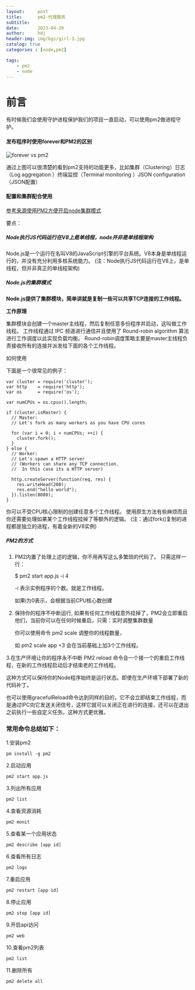 ```yaml
---
layout:     post
title:      pm2-代理服务
subtitle:   
date:       2023-04-29
author:     hdj
header-img: img/bgs/girl-3.jpg
catalog: true
categories : [node,pm2]

tags:
    - pm2
    - node
---
```



# 前言

  有时候我们会使用守护进程保护我们的项目一直启动，可以使用pm2做进程守护。 

#### 发布程序时使用forever和PM2的区别
   ![forever vs pm2](http://hdj2048228.github.io/img/2020-04/pm2-forever.png)
   
   通过上图可以很清楚的看到pm2支持的功能更多，比如集群（Clustering）日志（Log aggregation ）终端监控（Terminal monitoring ）JSON configuration（JSON配置）	
       
       
#### 配置和集群配合使用

[参考来源使用PM2方便开启node集群模式](https://www.jianshu.com/p/af789dbd5db8)
    
 要点：
#####  Node执行JS代码运行在V8上是单线程，node并非是单线程架构
  Node.js是一个运行在名叫V8的JavaScript引擎的平台系统。V8本身是单线程运行的，并没有充分利用多核系统能力。
    (注：Node执行JS代码运行在V8上，是单线程，但并非真正的单线程架构)
    
#####  Node.js的集群模式

  **Node.js提供了集群模块，简单讲就是复制一些可以共享TCP连接的工作线程。**
    
  **工作原理**
  
    
  集群模块会创建一个master主线程，然后复制任意多份程序并启动，这叫做工作线程。
  工作线程通过 IPC 频道进行通信并且使用了 Round-robin algorithm 算法进行工作调度以此实现负载均衡。
  Round-robin调度策略主要是master主线程负责接收所有的连接并派发给下面的各个工作线程。
    
  如何使用
    
 下面是一个很常见的例子：
    
    
    var cluster = require('cluster');  
    var http    = require('http');  
    var os      = require('os');
    
    var numCPUs = os.cpus().length;
    
    if (cluster.isMaster) {  
      // Master:
      // Let's fork as many workers as you have CPU cores
    
      for (var i = 0; i < numCPUs; ++i) {
        cluster.fork();
      }
    } else {
      // Worker:
      // Let's spawn a HTTP server
      // (Workers can share any TCP connection.
      //  In this case its a HTTP server)
    
      http.createServer(function(req, res) {
        res.writeHead(200);
        res.end("hello world");
      }).listen(8080);
    }
    
   你可以不受CPU核心限制的创建任意多个工作线程。
   使用原生方法有些麻烦而且你还需要处理如果某个工作线程挂掉了等额外的逻辑。
   (注：通过fork()复制的进程都是独立的进程，有着全新的V8实例)
   
   
#####   PM2的方式

1. PM2内置了处理上述的逻辑，你不用再写这么多繁琐的代码了。
   只需这样一行：
   
     $ pm2 start app.js -i 4
     
   -i <number of workers> 表示实例程序的个数。就是工作线程。
   
   如果i为0表示，会根据当前CPU核心数创建
   
  
2. 保持你的程序不中断运行, 如果有任何工作线程意外挂掉了，PM2会立即重启他们，当前你可以在任何时候重启，只需：实时调整集群数量
   
   你可以使用命令 pm2 scale <app name> <n> 调整你的线程数量，
   
   如 pm2 scale app +3 会在当前基础上加3个工作线程。
   

   
3.在生产环境让你的程序永不中断
   PM2 reload <app name> 命令会一个接一个的重启工作线程，在新的工作线程启动后才结束老的工作线程。
   
   这种方式可以保持你的Node程序始终是运行状态。即使在生产环境下部署了新的代码补丁。
   
   也可以使用gracefulReload命令达到同样的目的，它不会立即结束工作线程，而是通过IPC向它发送关闭信号，这样它就可以关闭正在进行的连接，还可以在退出之前执行一些自定义任务。这种方式更优雅。
   
    
                                                              
### 常用命令总结如下：
    
  1.安装pm2
  
    pm install -g pm2
      
  2.启动应用
   
    pm2 start app.js
      
  3.列出所有应用
  
    pm2 list
      
  4.查看资源消耗
  
    pm2 monit
    
  5.查看某一个应用状态
  
    pm2 describe [app id]
    
  6.查看所有日志
  
    pm2 logs
      
  7.重启应用
  
    pm2 restart [app id]
     
  8.停止应用
  
    pm2 stop [app id]
      
  9.开启api访问
    
    pm2 web
    
  10.查看pm2列表  
   
    pm2 list
  
  11.删除所有
    
    pm2 delete all  
    
                                                            



